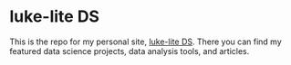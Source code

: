 # luke-lite DS

This is the repo for my personal site, [luke-lite DS](https://luke-lite.github.io/). There you can find my featured data science projects, data analysis tools, and articles.
